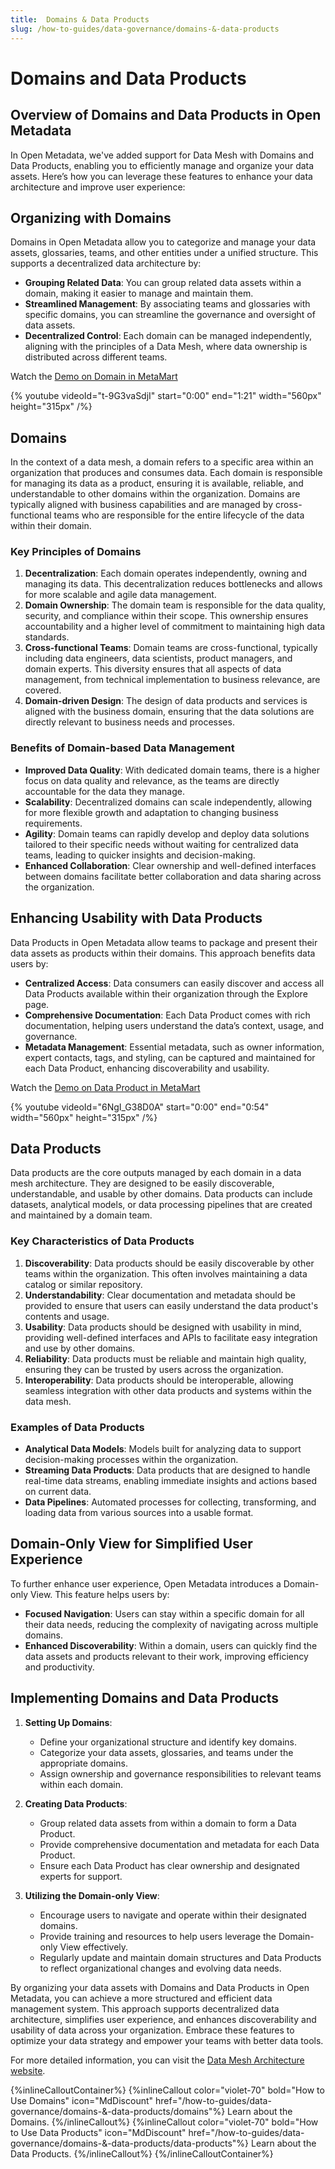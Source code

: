 ```yaml
---
title:  Domains & Data Products
slug: /how-to-guides/data-governance/domains-&-data-products
---
```


# Domains and Data Products

## Overview of Domains and Data Products in Open Metadata

In Open Metadata, we've added support for Data Mesh with Domains and Data Products, enabling you to efficiently manage and organize your data assets. Here’s how you can leverage these features to enhance your data architecture and improve user experience:

## Organizing with Domains

Domains in Open Metadata allow you to categorize and manage your data assets, glossaries, teams, and other entities under a unified structure. This supports a decentralized data architecture by:

- **Grouping Related Data**: You can group related data assets within a domain, making it easier to manage and maintain them.
- **Streamlined Management**: By associating teams and glossaries with specific domains, you can streamline the governance and oversight of data assets.
- **Decentralized Control**: Each domain can be managed independently, aligning with the principles of a Data Mesh, where data ownership is distributed across different teams.

Watch the [Demo on Domain in MetaMart](https://www.youtube.com/watch?v=t-9G3vaSdjI)

{% youtube videoId="t-9G3vaSdjI" start="0:00" end="1:21" width="560px" height="315px" /%}

## Domains

In the context of a data mesh, a domain refers to a specific area within an organization that produces and consumes data. Each domain is responsible for managing its data as a product, ensuring it is available, reliable, and understandable to other domains within the organization. Domains are typically aligned with business capabilities and are managed by cross-functional teams who are responsible for the entire lifecycle of the data within their domain.

### Key Principles of Domains

1. **Decentralization**: Each domain operates independently, owning and managing its data. This decentralization reduces bottlenecks and allows for more scalable and agile data management.
2. **Domain Ownership**: The domain team is responsible for the data quality, security, and compliance within their scope. This ownership ensures accountability and a higher level of commitment to maintaining high data standards.
3. **Cross-functional Teams**: Domain teams are cross-functional, typically including data engineers, data scientists, product managers, and domain experts. This diversity ensures that all aspects of data management, from technical implementation to business relevance, are covered.
4. **Domain-driven Design**: The design of data products and services is aligned with the business domain, ensuring that the data solutions are directly relevant to business needs and processes.

### Benefits of Domain-based Data Management

- **Improved Data Quality**: With dedicated domain teams, there is a higher focus on data quality and relevance, as the teams are directly accountable for the data they manage.
- **Scalability**: Decentralized domains can scale independently, allowing for more flexible growth and adaptation to changing business requirements.
- **Agility**: Domain teams can rapidly develop and deploy data solutions tailored to their specific needs without waiting for centralized data teams, leading to quicker insights and decision-making.
- **Enhanced Collaboration**: Clear ownership and well-defined interfaces between domains facilitate better collaboration and data sharing across the organization.

## Enhancing Usability with Data Products

Data Products in Open Metadata allow teams to package and present their data assets as products within their domains. This approach benefits data users by:

- **Centralized Access**: Data consumers can easily discover and access all Data Products available within their organization through the Explore page.
- **Comprehensive Documentation**: Each Data Product comes with rich documentation, helping users understand the data’s context, usage, and governance.
- **Metadata Management**: Essential metadata, such as owner information, expert contacts, tags, and styling, can be captured and maintained for each Data Product, enhancing discoverability and usability.

Watch the [Demo on Data Product in MetaMart](https://www.youtube.com/watch?v=6NgI_G38D0A)

{% youtube videoId="6NgI_G38D0A" start="0:00" end="0:54" width="560px" height="315px" /%}

## Data Products

Data products are the core outputs managed by each domain in a data mesh architecture. They are designed to be easily discoverable, understandable, and usable by other domains. Data products can include datasets, analytical models, or data processing pipelines that are created and maintained by a domain team.

### Key Characteristics of Data Products

1. **Discoverability**: Data products should be easily discoverable by other teams within the organization. This often involves maintaining a data catalog or similar repository.
2. **Understandability**: Clear documentation and metadata should be provided to ensure that users can easily understand the data product's contents and usage.
3. **Usability**: Data products should be designed with usability in mind, providing well-defined interfaces and APIs to facilitate easy integration and use by other domains.
4. **Reliability**: Data products must be reliable and maintain high quality, ensuring they can be trusted by users across the organization.
5. **Interoperability**: Data products should be interoperable, allowing seamless integration with other data products and systems within the data mesh.

### Examples of Data Products

- **Analytical Data Models**: Models built for analyzing data to support decision-making processes within the organization.
- **Streaming Data Products**: Data products that are designed to handle real-time data streams, enabling immediate insights and actions based on current data.
- **Data Pipelines**: Automated processes for collecting, transforming, and loading data from various sources into a usable format.

## Domain-Only View for Simplified User Experience

To further enhance user experience, Open Metadata introduces a Domain-only View. This feature helps users by:

- **Focused Navigation**: Users can stay within a specific domain for all their data needs, reducing the complexity of navigating across multiple domains.
- **Enhanced Discoverability**: Within a domain, users can quickly find the data assets and products relevant to their work, improving efficiency and productivity.

## Implementing Domains and Data Products

1. **Setting Up Domains**:
   - Define your organizational structure and identify key domains.
   - Categorize your data assets, glossaries, and teams under the appropriate domains.
   - Assign ownership and governance responsibilities to relevant teams within each domain.

2. **Creating Data Products**:
   - Group related data assets from within a domain to form a Data Product.
   - Provide comprehensive documentation and metadata for each Data Product.
   - Ensure each Data Product has clear ownership and designated experts for support.

3. **Utilizing the Domain-only View**:
   - Encourage users to navigate and operate within their designated domains.
   - Provide training and resources to help users leverage the Domain-only View effectively.
   - Regularly update and maintain domain structures and Data Products to reflect organizational changes and evolving data needs.

By organizing your data assets with Domains and Data Products in Open Metadata, you can achieve a more structured and efficient data management system. This approach supports decentralized data architecture, simplifies user experience, and enhances discoverability and usability of data across your organization. Embrace these features to optimize your data strategy and empower your teams with better data tools.

For more detailed information, you can visit the [Data Mesh Architecture website](https://www.datamesh-architecture.com/).


{%inlineCalloutContainer%}
 {%inlineCallout
  color="violet-70"
  bold="How to Use Domains"
  icon="MdDiscount"
  href="/how-to-guides/data-governance/domains-&-data-products/domains"%}
  Learn about the Domains.
 {%/inlineCallout%}
 {%inlineCallout
  color="violet-70"
  bold="How to Use Data Products"
  icon="MdDiscount"
  href="/how-to-guides/data-governance/domains-&-data-products/data-products"%}
   Learn about the Data Products.
 {%/inlineCallout%}
{%/inlineCalloutContainer%}